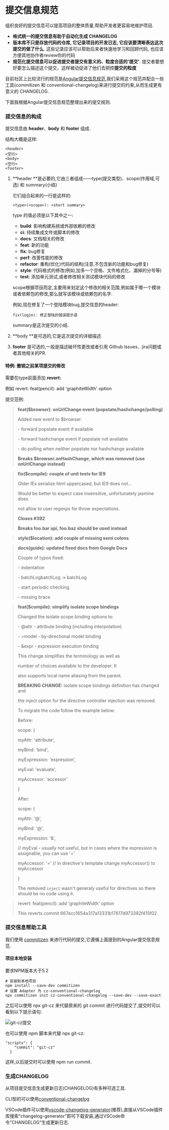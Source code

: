 # 提交信息规范

组织良好的提交信息可以提高项目的整体质量,帮助开发者更容易地维护项目.

- **格式统一的提交信息有助于自动化生成 CHANGELOG**
- **版本库不只是存放代码的仓库, 它记录项目的开发日志, 它应该要清晰表达这次提交的做了什么**. 这些记录应该可以帮助后来者快速地学习和回顾代码, 也应该方便其他协作者review你的代码
- **规范化提交信息可以促进提交者提交有意义的、粒度合适的'提交'**. 提交者要想好要怎么描述这个提交，这样被动促进了他们去把控**提交的粒度**

目前社区上比较流行的规范是[Angular提交信息规范](https://github.com/angular/angular/blob/master/CONTRIBUTING.md#commit),我们采用这个规范并配合一些工具(commitizen 和 conventional-changelog)来进行提交的约束,从而生成更有意义的 CHANGELOG.

下面我根据Angular提交信息规范整理出来的提交规则.

### 提交信息的构成

提交信息由 **header**、**body** 和 **footer** 组成.

结构大概是这样:

```
<header>
<空行>
<body>
<空行>
<footer>
```

1. **header **是必要的,它由三者组成——type(提交类型)、scope(作用域,可选) 和 summary(小结)

   它们组合起来的一行是这样的: 

   ```
   <type>(<scope>): <short summary>
   ```

   type 的值必须是以下其中之一: 

   - **build**: 影响构建系统或外部依赖的修改
   - **ci**: 持续集成文件或脚本的修改
   - **docs**: 文档相关的修改
   - **feat**: 新的功能
   - **fix**: bug修复
   - **perf**: 改善性能的修改
   - **refactor**: 重构(优化)代码的结构(注意,不包含新的功能和bug修复)
   - **style**: 代码格式的修改(例如,加多一个空格、文件格式化、漏掉的分号等)
   - **test**: 添加单元测试,或者修改相关测试模块代码的修改

   scope根据项目而定,主要用来划定这个修改的相关范围,例如属于哪一个模块或者依赖包的修改,那么就写该模块或依赖包的名字.

   例如,现在修复了一个登陆模块bug,提交信息的header:

   ```
   fix(login): 修正登陆的错误提示语
   ```

   summary是这次提交的小结.

2. **body **是可选的,它是这次提交的详细描述.

3. **footer** 是可选的,一般是描述破坏性更改或者引用 Github Issues、jira问题或者其他相关的PR.

#### 特例: 撤销之前某项提交的修改

需要在type前面添加 **revert:**

例如 revert: feat(pencil): add 'graphiteWidth' option



提交范例:

> **feat($browser): onUrlChange event (popstate/hashchange/polling)**
>
> 
>
> Added new event to $browser:
>
> \- forward popstate event if available
>
> \- forward hashchange event if popstate not available
>
> \- do polling when neither popstate nor hashchange available
>
> 
>
> **Breaks $browser.onHashChange, which was removed (use onUrlChange instead)**

> **fix($compile): couple of unit tests for IE9**
>
> 
>
> Older IEs serialize html uppercased, but IE9 does not...
>
> Would be better to expect case insensitive, unfortunately jasmine does
>
> not allow to user regexps for throw expectations.
>
> 
>
> **Closes #392**
>
> **Breaks foo.bar api, foo.baz should be used instead**

> **style($location): add couple of missing semi colons**

> **docs(guide): updated fixed docs from Google Docs**
>
> 
>
> Couple of typos fixed:
>
> \- indentation
>
> \- batchLogbatchLog -> batchLog
>
> \- start periodic checking
>
> \- missing brace

> **feat($compile): simplify isolate scope bindings**
>
> 
>
> Changed the isolate scope binding options to:
>
>  \- @attr - attribute binding (including interpolation)
>
>  \- =model - by-directional model binding
>
>  \- &expr - expression execution binding
>
> 
>
> This change simplifies the terminology as well as
>
> number of choices available to the developer. It
>
> also supports local name aliasing from the parent.
>
> 
>
> **BREAKING CHANGE:** isolate scope bindings definition has changed and
>
> the inject option for the directive controller injection was removed.
>
> 
>
> To migrate the code follow the example below:
>
> 
>
> Before:
>
> 
>
> scope: {
>
>  myAttr: 'attribute',
>
>  myBind: 'bind',
>
>  myExpression: 'expression',
>
>  myEval: 'evaluate',
>
>  myAccessor: 'accessor'
>
> }
>
> 
>
> After:
>
> 
>
> scope: {
>
>  myAttr: '@',
>
>  myBind: '@',
>
>  myExpression: '&',
>
>  // myEval - usually not useful, but in cases where the expression is assignable, you can use '='
>
>  myAccessor: '=' // in directive's template change myAccessor() to myAccessor
>
> }
>
> 
>
> The removed `inject` wasn't generaly useful for directives so there should be no code using it.

> revert: feat(pencil): add 'graphiteWidth' option
>
> This reverts commit 667ecc1654a317a13331b17617d973392f415f02.

### 提交信息帮助工具

我们使用 [commitizen](https://github.com/commitizen/cz-cli) 来进行代码的提交,它遵循上面提到的Angular提交信息规范.

#### 项目本地安装

要求NPM版本大于5.2

```
# 安装到本地项目
npm install --save-dev commitizen
# 设置 Adapter 为 cz-conventional-changelog
npx commitizen init cz-conventional-changelog --save-dev --save-exact
```

之后可以使用 npx git-cz 来代替原来的 git commit 进行代码提交了,提交时可以看到以下提示语句:

![git-cz提交](https://img.liewenbank.com/add-commit.png)

也可以使用 npm 脚本来代替 npx git-cz:

```
"scripts": {
    "commit": "git-cz"
  }
```

这样,以后提交时可以使用 npm run commit.

### 生成CHANGELOG

从项目提交信息生成更新日志(CHANGELOG)有多种可选工具.

CLI型的可以使用[conventional-changelog](https://github.com/conventional-changelog/conventional-changelog)

VSCode插件可以使用[vscode-changelog-generator](https://github.com/axetroy/vscode-changelog-generator)(推荐),直接从VSCode插件库搜索“changelog-generator”即可下载安装,通过VSCode命令”CHANGELOG“生成更新日志.

